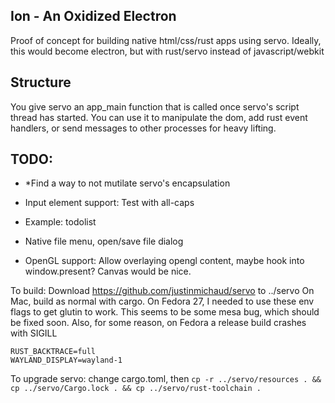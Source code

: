 ## Ion - An Oxidized Electron
Proof of concept for building native html/css/rust apps using servo. Ideally, this would become electron, but with rust/servo instead of javascript/webkit

## Structure
You give servo an app_main function that is called once servo's script thread has started.
You can use it to manipulate the dom, add rust event handlers, or send messages to other processes for heavy lifting.

## TODO:
- *Find a way to not mutilate servo's encapsulation
- Input element support: Test with all-caps
- Example: todolist

- Native file menu, open/save file dialog

- OpenGL support: Allow overlaying opengl content, maybe hook into window.present? Canvas would be nice.

To build:
Download https://github.com/justinmichaud/servo to ../servo
On Mac, build as normal with cargo.
On Fedora 27, I needed to use these env flags to get glutin to work. This seems to be some mesa bug, which should be fixed soon.
Also, for some reason, on Fedora a release build crashes with SIGILL
```
RUST_BACKTRACE=full
WAYLAND_DISPLAY=wayland-1
```

To upgrade servo:
change cargo.toml, then `cp -r ../servo/resources . && cp ../servo/Cargo.lock . && cp ../servo/rust-toolchain .`